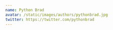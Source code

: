 ```yaml
---
name: Python Brad
avatar: /static/images/authors/pythonbrad.jpg
twitter: https://twitter.com/pythonbrad
---
```

